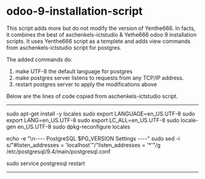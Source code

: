 # odoo-9-installation-script

This script adds more but do not modify the version of Yenthe666. In facts, it combines the best of aschenkels-ictstudio & Yethe666 odoo 9 installation scripts. It uses Yenthe666 script as a templete and adds view commands from aschenkels-ictstudio script for postgres. 

The added commands do:
1. make UTF-8 the default language for postgres 
2. make postgres server listens to requests from any TCP/IP address.
3. restart postgres server to apply the modifications above




Below are the lines of code copied from aschenkels-ictstudio script. 
***********************************
sudo apt-get install -y locales
sudo export LANGUAGE=en_US.UTF-8
sudo export LANG=en_US.UTF-8
sudo export LC_ALL=en_US.UTF-8
sudo locale-gen en_US.UTF-8
sudo dpkg-reconfigure locales

echo -e "\n---- PostgreSQL $PG_VERSION Settings  ----"
sudo sed -i s/"#listen_addresses = 'localhost'"/"listen_addresses = '*'"/g /etc/postgresql/9.4/main/postgresql.conf

sudo service postgresql restart
***********************************
